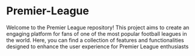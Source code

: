 # Premier-League
Welcome to the Premier League repository! This project aims to create an engaging platform for fans of one of the most popular football leagues in the world. Here, you can find a collection of features and functionalities designed to enhance the user experience for Premier League enthusiasts
